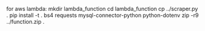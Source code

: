 for aws lambda:
mkdir lambda_function
cd lambda_function
cp ../scraper.py .
pip install -t . bs4 requests mysql-connector-python python-dotenv
zip -r9 ../function.zip .